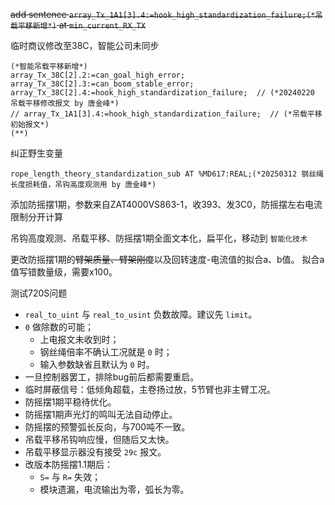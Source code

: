 ~~add sentence `array_Tx_1A1[3].4:=hook_high_standardization_failure;(*吊载平移新增*)`  at `min_current_RX_TX`~~

临时商议修改至38C，智能公司未同步
```
(*智能吊载平移新增*)
array_Tx_38C[2].2:=can_goal_high_error;
array_Tx_38C[2].3:=can_boom_stable_error;
array_Tx_38C[2].4:=hook_high_standardization_failure;  // (*20240220 吊载平移修改报文 by 唐金峰*)
// array_Tx_1A1[3].4:=hook_high_standardization_failure;  // (*吊载平移初始报文*)
(**)
```

纠正野生变量
```
rope_length_theory_standardization_sub AT %MD617:REAL;(*20250312 钢丝绳长度损耗值，吊钩高度观测用 by 唐金峰*)
```

添加防摇摆1期，参数来自ZAT4000VS863-1，收393、发3C0，防摇摆左右电流限制分开计算

吊钩高度观测、吊载平移、防摇摆1期全面文本化，扁平化，移动到 `智能化技术`

更改防摇摆1期的~~臂架质量、臂架刚度~~以及回转速度-电流值的拟合a、b值。
拟合a值写错数量级，需要x100。

测试720S问题

- `real_to_uint` 与 `real_to_usint` 负数故障。建议先 `limit`。
- `0` 做除数的可能；
  - 上电报文未收到时；
  - 钢丝绳倍率不确认工况就是 `0` 时；
  - 输入参数缺省且默认为 `0` 时。
- 一旦控制器罢工，排除bug前后都需要重启。
- 临时屏蔽信号：低倾角超载，主卷扬过放，5节臂也非主臂工况。
- 防摇摆1期平稳待优化。
- 防摇摆1期声光灯的鸣叫无法自动停止。
- 防摇摆的预警弧长反向，与700吨不一致。
- 吊载平移吊钩响应慢，但随后又太快。
- 吊载平移显示器没有接受 `29c` 报文。
- 改版本防摇摆1.1期后：
  - `S=` 与 `R=` 失效；
  - 模块遗漏，电流输出为零，弧长为零。

